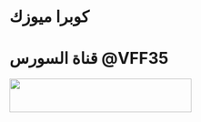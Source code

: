 # كوبرا ميوزك

# قناة السورس @VFF35

<p align="left"><a href="https://heroku.com/deploy?template=https://github.com/rdhsw/Music1"> <img src="https://img.shields.io/badge/Deploy%20To%20Heroku-purple?style=for-the-badge&logo=heroku" width="320" height="58.45"/></a></p>
